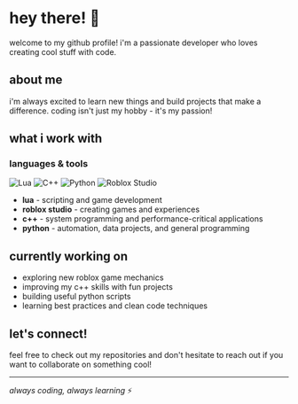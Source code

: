 # hey there! 👋

welcome to my github profile! i'm a passionate developer who loves creating cool stuff with code.

## about me

i'm always excited to learn new things and build projects that make a difference. coding isn't just my hobby - it's my passion!

## what i work with

### languages & tools

![Lua](https://img.shields.io/badge/lua-%232C2D72.svg?style=for-the-badge&logo=lua&logoColor=white)
![C++](https://img.shields.io/badge/c++-%2300599C.svg?style=for-the-badge&logo=c%2B%2B&logoColor=white)
![Python](https://img.shields.io/badge/python-3670A0?style=for-the-badge&logo=python&logoColor=ffdd54)
![Roblox Studio](https://img.shields.io/badge/Roblox%20Studio-00A2FF?style=for-the-badge&logo=roblox&logoColor=white)

- **lua** - scripting and game development
- **roblox studio** - creating games and experiences
- **c++** - system programming and performance-critical applications  
- **python** - automation, data projects, and general programming

## currently working on

- exploring new roblox game mechanics
- improving my c++ skills with fun projects
- building useful python scripts
- learning best practices and clean code techniques

## let's connect!

feel free to check out my repositories and don't hesitate to reach out if you want to collaborate on something cool!

---

*always coding, always learning* ⚡